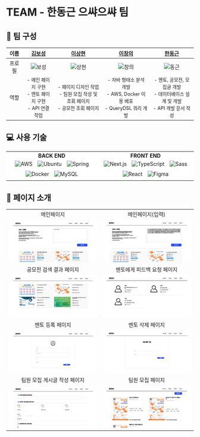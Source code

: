 # TEAM - 한동근 으쌰으쌰 팀

## 📌 팀 구성

|  이름  |                               [김보성](https://github.com/NangManBo)                               |                                         [이상현](https://github.com/idealHyun)                                         |                                       [이창의](https://github.com/changuii)                                       |                                            [한동근](https://github.com/l0o0lv)                                            |
| :----: | :------------------------------------------------------------------------------------------------: | :--------------------------------------------------------------------------------------------------------------------: | :---------------------------------------------------------------------------------------------------------------: | :-----------------------------------------------------------------------------------------------------------------------: |
| 프로필 |                   ![보성](https://avatars.githubusercontent.com/u/124684536?v=4)                   |                             ![상현](https://avatars.githubusercontent.com/u/118160647?v=4)                             |                          ![창의](https://avatars.githubusercontent.com/u/122252160?v=4)                           |                              ![동근](https://avatars.githubusercontent.com/u/128709695?v=4)                               |
|  역할  | <span style="font-size: 0.9em;">- 메인 페이지 구현<br>- 멘토 페이지 구현<br>- API 연결 작업</span> | <span style="font-size: 0.9em;">- 페이지 디자인 작업<br>- 팀원 모집 작성 및 조회 페이지<br>- 공모전 조회 페이지</span> | <span style="font-size: 0.9em;">- 자바 형태소 분석 개발<br>- AWS, Docker 이용 배포<br>- QueryDSL 쿼리 개발</span> | <span style="font-size: 0.9em;">- 멘토, 공모전, 모집글 개발<br>- 데이터베이스 설계 및 개발<br>- API 개발 문서 작성</span> |

## 💻 사용 기술

<table style="width:100%; table-layout: fixed; background-color: #f8f8f8;">
  <tr>
    <td style="text-align: center; background-color: white;">
      <strong>BACK END</strong><br>
      <img src="https://img.icons8.com/color/48/000000/amazon-web-services.png" alt="AWS" style="margin: 5px;">
      <img src="https://img.icons8.com/color/48/000000/ubuntu--v1.png" alt="Ubuntu" style="margin: 5px;">
      <img src="https://img.icons8.com/color/48/000000/spring-logo.png" alt="Spring" style="margin: 5px;">
      <img src="https://img.icons8.com/color/48/000000/docker.png" alt="Docker" style="margin: 5px;">
      <img src="https://img.icons8.com/ios-filled/50/000000/mysql-logo.png" alt="MySQL" style="margin: 5px;">
    </td>
    <td style="text-align: center; background-color: white;">
      <strong>FRONT END</strong><br>
      <img src="https://img.icons8.com/ios-filled/50/000000/nextjs.png" alt="Next.js" style="margin: 5px;">
      <img src="https://img.icons8.com/color/48/000000/typescript.png" alt="TypeScript" style="margin: 5px;">
      <img src="https://img.icons8.com/color/48/000000/sass.png" alt="Sass" style="margin: 5px;">
      <img src="https://img.icons8.com/color/48/000000/react-native.png" alt="React" style="margin: 5px;">
      <img src="https://img.icons8.com/color/48/000000/figma.png" alt="Figma" style="margin: 5px;">
    </td>
  </tr>
</table>

## 📃 페이지 소개

<table>
  <tr>
    <td align="center">메인페이지</td>
    <td align="center">메인페이지(입력)</td>
  </tr>
  <tr>
    <td><img src="이미지/메인페이지.png" width="500px" /></td>
    <td><img src="이미지/메인페이지2.png" width="500px" /></td>
  </tr>
  <tr>
    <td align="center">공모전 검색 결과 페이지</td>
    <td align="center">멘토에게 피드백 요청 페이지</td>
  </tr>
  <tr>
    <td><img src="이미지/공모전 검색 결과 페이지.png" width="500px" /></td>
    <td><img src="이미지/멘토에게 피드백 요청 페이지.png" width="500px" /></td>
  </tr>
  <tr>
    <td align="center">멘토 등록 페이지</td>
    <td align="center">멘토 삭제 페이지</td>
  </tr>
  <tr>
   <td><img src="이미지/멘토 등록 페이지.png" width="500px" /></td>
    <td><img src="이미지/멘토 삭제 페이지.png" width="500px" /></td>
   
  </tr>
  <tr>
    <td align="center">팀원 모집 게시글 작성 페이지</td>
    <td align="center">팀원 모집 페이지</td>
  </tr>
  <tr>
    <td><img src="이미지/팀원 모집 게시글 작성 페이지.png" width="500px" /></td>
    <td><img src="이미지/팀원 모집 페이지.png" width="500px" /></td>
  </tr>
</table>
